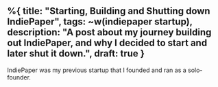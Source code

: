 %{
  title: "Starting, Building and Shutting down IndiePaper",
  tags: ~w(indiepaper startup),
  description: "A post about my journey building out IndiePaper, and why I decided to start and later shut it down.",
  draft: true
}
---

IndiePaper was my previous startup that I founded and ran as a solo-founder.
